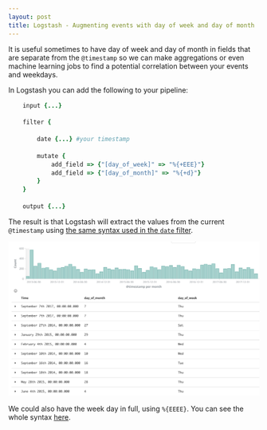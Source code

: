 ```yaml
---
layout: post
title: Logstash - Augmenting events with day of week and day of month 
---
```


It is useful sometimes to have day of week and day of month in fields that are separate from the `@timestamp` so we can make aggregations or even machine learning jobs to find a potential correlation between your events and weekdays.

In Logstash you can add the following to your pipeline:

```ruby
    input {...}
    
    filter {

        date {...} #your timestamp

        mutate {
            add_field => {"[day_of_week]" => "%{+EEE}"}
            add_field => {"[day_of_month]" => "%{+d}"}
        }
    }
    
    output {...}
```

The result is that Logstash will extract the values from the current `@timestamp` using [the same syntax used in the `date` filter](https://www.elastic.co/guide/en/logstash/current/plugins-filters-date.html#plugins-filters-date-match). 

![State of Delaware's Open Data Portal (https://data.delaware.gov/)](/_posts/2018-05-28/day-of-week-logstash.jpg)


We could also have the week day in full, using `%{EEEE}`. You can see the whole syntax [here](https://www.elastic.co/guide/en/logstash/current/plugins-filters-date.html#plugins-filters-date-match).
